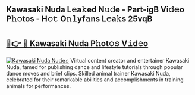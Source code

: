 ## Kawasaki Nuda L𝚎a𝚔ed N𝚞𝚍e - Part-igB Vi𝚍𝚎o P𝚑𝚘tos - H𝚘𝚝 O𝚗𝚕yf𝚊ns L𝚎a𝚔s 25vqB

# <h2><a href="http://kf80a0c.oniu.top/?m=Kawasaki+Nuda">🔗👉 🔴 Kawasaki Nuda P𝚑ot𝚘𝚜 V𝚒d𝚎o</a></h2>

[![Kawasaki Nuda Nu𝚍e𝚜](https://i.imgur.com/0qMVB7G.gif)](http://kf80a0c.oniu.top/?m=Kawasaki+Nuda)
Virtual content creator and entertainer Kawasaki Nuda, famed for publishing dance and lifestyle tutorials through popular dance moves and brief clips. Skilled animal trainer Kawasaki Nuda, celebrated for their remarkable abilities and accomplishments in training animals for performances.  

